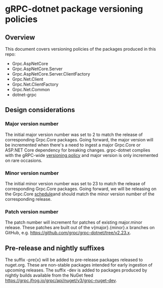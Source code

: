 # gRPC-dotnet package versioning policies

## Overview

This document covers versioning policies of the packages produced in this repo:

- Grpc.AspNetCore
- Grpc.AspNetCore.Server
- Grpc.AspNetCore.Server.ClientFactory
- Grpc.Net.Client
- Grpc.Net.ClientFactory
- Grpc.Net.Common
- dotnet-grpc

## Design considerations

### Major version number

The initial major version number was set to 2 to match the release of corresponding Grpc.Core packages. Going forward, the major version will be incremented when there's a need to ingest a major Grpc.Core or ASP.NET Core dependency for breaking changes. grpc-dotnet complies with the gRPC-wide [versioning policy](https://github.com/grpc/grpc/blob/master/doc/versioning.md) and major version is only incremented on rare occasions.

### Minor version number

The initial minor version number was set to 23 to match the release of corresponding Grpc.Core packages. Going forward, we will be releasing on the Grpc.Core [schedule](https://github.com/grpc/grpc/blob/master/doc/grpc_release_schedule.md)and should match the minor version number of the corresponding release.

### Patch version number

The patch number will increment for patches of existing major.minor release. These patches are built out of the v{major}.{minor}.x branches on GitHub, e.g. https://github.com/grpc/grpc-dotnet/tree/v2.23.x.

## Pre-release and nightly suffixes

The suffix -pre{x} will be added to pre-release packages released to nuget.org. These are non-stable packages intended for early ingestion of upcoming releases.
The suffix -dev is added to packages produced by nightly builds available from the NuGet feed https://grpc.jfrog.io/grpc/api/nuget/v3/grpc-nuget-dev.